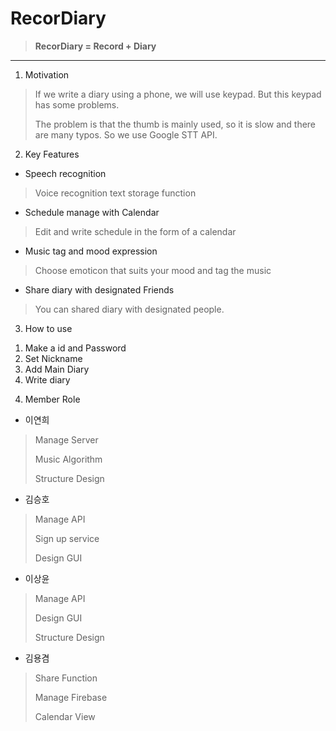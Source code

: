 # RecorDiary
> **RecorDiary = Record + Diary**
>
---
1. Motivation
>If we write a diary using a phone, we will use keypad. But this keypad has some problems. 
>
>The problem is that the thumb is mainly used, so it is slow and there are many typos. So we use Google STT API.

2. Key Features
- Speech recognition
>Voice recognition text storage function
- Schedule manage with Calendar
>Edit and write schedule in the form of a calendar
- Music tag and mood expression
>Choose emoticon that suits your mood and tag the music
- Share diary with designated Friends
>You can shared diary with designated people.

3. How to use
1) Make a id and Password
2) Set Nickname
3) Add Main Diary
4) Write diary


4. Member Role

- 이연희
> Manage Server
> 
> Music Algorithm
> 
> Structure Design

- 김승호
> Manage API
> 
> Sign up service
> 
> Design GUI

- 이상윤
> Manage API
> 
> Design GUI
> 
> Structure Design

- 김용겸
> Share Function
> 
> Manage Firebase
> 
> Calendar View
